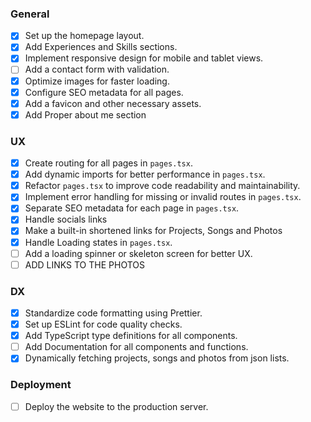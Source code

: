 ### General

- [x] Set up the homepage layout.
- [x] Add Experiences and Skills sections.
- [x] Implement responsive design for mobile and tablet views.
- [ ] Add a contact form with validation.
- [x] Optimize images for faster loading.
- [x] Configure SEO metadata for all pages.
- [x] Add a favicon and other necessary assets.
- [x] Add Proper about me section

### UX

- [x] Create routing for all pages in `pages.tsx`.
- [x] Add dynamic imports for better performance in `pages.tsx`.
- [x] Refactor `pages.tsx` to improve code readability and maintainability.
- [x] Implement error handling for missing or invalid routes in `pages.tsx`.
- [x] Separate SEO metadata for each page in `pages.tsx`.
- [x] Handle socials links
- [x] Make a built-in shortened links for Projects, Songs and Photos
- [x] Handle Loading states in `pages.tsx`.
- [ ] Add a loading spinner or skeleton screen for better UX.
- [ ] ADD LINKS TO THE PHOTOS

### DX

- [x] Standardize code formatting using Prettier.
- [x] Set up ESLint for code quality checks.
- [x] Add TypeScript type definitions for all components.
- [ ] Add Documentation for all components and functions.
- [x] Dynamically fetching projects, songs and photos from json lists.

### Deployment

- [ ] Deploy the website to the production server.
